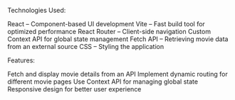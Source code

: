 Technologies Used:

React – Component-based UI development
Vite – Fast build tool for optimized performance
React Router – Client-side navigation
Custom Context API for global state management
Fetch API – Retrieving movie data from an external source
CSS – Styling the application

Features:

Fetch and display movie details from an API
Implement dynamic routing for different movie pages
Use Context API for managing global state
Responsive design for better user experience
